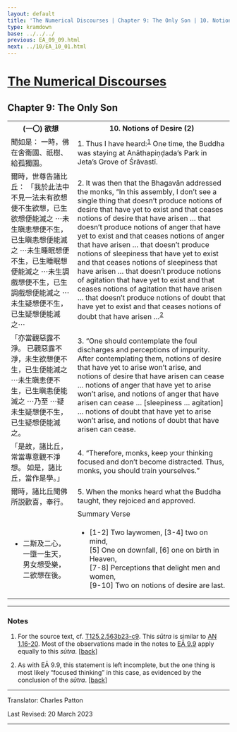 ```yaml
---
layout: default
title: 'The Numerical Discourses | Chapter 9: The Only Son | 10. Notions of Desire (2)'
type: kramdown
base: ../../../
previous: EA_09_09.html
next: ../10/EA_10_01.html
---
```


<h1><a href='../index.html'>The Numerical Discourses</a></h1>
<h2>Chapter 9: The Only Son</h2>

<table class="trans">
  <th class='ch'>(一〇) 欲想</th>
  <th class='en'>10. Notions of Desire (2)</th>
  <tr>
    <td class='ch' title='T125.2.563b23'>聞如是： 一時，佛在舍衞國、祇樹、給孤獨園。</td>
    <td id='p1'>1. Thus I have heard:<sup id="ref1"><a href="#n1">1</a></sup> One time, the Buddha was staying at Anāthapiṇḍada’s Park in Jeta’s Grove of Śrāvastī.</td>
  </tr>
  <tr>
    <td class='ch' title='T125.2.563b24'>爾時，世尊告諸比丘： 「我於此法中不見一法未有欲想便不生欲想，已生欲想便能滅之 ⋯未生瞋恚想便不生，已生瞋恚想便能滅之 ⋯未生睡眠想便不生，已生睡眠想便能滅之 ⋯未生調戲想便不生，已生調戲想便能滅之 ⋯未生疑想便不生，已生疑想便能滅之⋯</td>
    <td id='p2'>2. It was then that the Bhagavān addressed the monks, “In this assembly, I don’t see a single thing that doesn’t produce notions of desire that have yet to exist and that ceases notions of desire that have arisen  … that doesn’t produce notions of anger that have yet to exist and that ceases notions of anger that have arisen  … that doesn’t produce notions of sleepiness that have yet to exist and that ceases notions of sleepiness that have arisen  … that doesn’t produce notions of agitation that have yet to exist and that ceases notions of agitation that have arisen  … that doesn’t produce notions of doubt that have yet to exist and that ceases notions of doubt that have arisen …<sup id="ref2"><a href="#n2">2</a></sup></td>
  </tr>
  <tr>
    <td class='ch' title='T125.2.563c1'>「亦當觀惡露不淨。 已觀惡露不淨，未生欲想便不生，已生便能滅之 ⋯未生瞋恚便不生，已生瞋恚便能滅之 ⋯乃至 ⋯疑未生疑想便不生，已生疑想便能滅之。</td>
    <td id='p3'>3. “One should contemplate the foul discharges and perceptions of impurity. After contemplating them, notions of desire that have yet to arise won’t arise, and notions of desire that have arisen can cease … notions of anger that have yet to arise won’t arise, and notions of anger that have arisen can cease … [sleepiness … agitation] … notions of doubt that have yet to arise won’t arise, and notions of doubt that have arisen can cease.</td>
  </tr>
  <tr>
    <td class='ch' title='T125.2.563c5'>「是故，諸比丘，常當專意觀不淨想。 如是，諸比丘，當作是學。」</td>
    <td id='p4'>4. “Therefore, monks, keep your thinking focused and don’t become distracted. Thus, monks, you should train yourselves.”</td>
  </tr>
  <tr>
    <td class='ch' title='T125.2.563c6'>爾時，諸比丘聞佛所説歡喜，奉行。</td>
    <td id='p5'>5. When the monks heard what the Buddha taught, they rejoiced and approved.</td>
  </tr>
<tr>
  <td class='ch' title='t125.2.563c8'></td>
  <td class='subheading'>Summary Verse</td>
</tr>
<tr>
  <td title='T125.2.563c8'><ul class='verse'>
    <li class='ch'>二斯及二心，<br/>
    一墮一生天，<br/>
    男女想受樂，<br/>
    二欲想在後。</li>
  </ul></td>
  <td><ul class='verse'>
    <li>[1-2] Two laywomen, [3-4] two on mind,<br/>
    [5] One on downfall, [6] one on birth in Heaven,<br/>
    [7-8] Perceptions that delight men and women,<br/>
    [9-10] Two on notions of desire are last.</li>
  </ul></td>
</tr>
</table>

<hr/>

<h3 id="notes">Notes</h3>

<ol class="notes-list">
<li id="n1"><p>For the source text, cf. <a href="https://cbetaonline.dila.edu.tw/zh/T02n0125_p0563b23" target="_blank">T125.2.563b23-c9</a>. This <em>sūtra</em> is similar to <a href="https://www.suttacentral.net/an1.11-20" target="_blank">AN 1.16-20</a>. Most of the observations made in the notes to <a href="EA_09_09.html#n1" target="_blank">EĀ 9.9</a> apply equally to this <em>sūtra</em>. [<a href="#ref1">back</a>]</p></li>
<li id="n2"><p>As with EĀ 9.9, this statement is left incomplete, but the one thing is most likely “focused thinking” in this case, as evidenced by the conclusion of the <em>sūtra</em>. [<a href="#ref2">back</a>]</p></li>
</ol>
<hr/>

<p class="translator">Translator: Charles Patton</p>
<p class='revised'>Last Revised: 20 March 2023</p>

<hr/>
